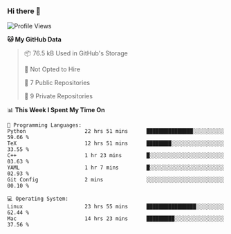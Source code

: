 ### Hi there 👋

<!--
**huayuan4396/huayuan4396** is a ✨ _special_ ✨ repository because its `README.md` (this file) appears on your GitHub profile.

Here are some ideas to get you started:

- 🔭 I’m currently working on ...
- 🌱 I’m currently learning ...
- 👯 I’m looking to collaborate on ...
- 🤔 I’m looking for help with ...
- 💬 Ask me about ...
- 📫 How to reach me: ...
- 😄 Pronouns: ...
- ⚡ Fun fact: ...
-->

<!--START_SECTION:waka-->
![Profile Views](http://img.shields.io/badge/Profile%20Views-18-blue)

**🐱 My GitHub Data** 

> 📦 76.5 kB Used in GitHub's Storage 
 > 
> 🚫 Not Opted to Hire
 > 
> 📜 7 Public Repositories 
 > 
> 🔑 9 Private Repositories 
 > 
📊 **This Week I Spent My Time On** 

```text
💬 Programming Languages: 
Python                   22 hrs 51 mins      ███████████████░░░░░░░░░░   59.66 % 
TeX                      12 hrs 51 mins      ████████░░░░░░░░░░░░░░░░░   33.55 % 
C++                      1 hr 23 mins        █░░░░░░░░░░░░░░░░░░░░░░░░   03.63 % 
YAML                     1 hr 7 mins         █░░░░░░░░░░░░░░░░░░░░░░░░   02.93 % 
Git Config               2 mins              ░░░░░░░░░░░░░░░░░░░░░░░░░   00.10 % 

💻 Operating System: 
Linux                    23 hrs 55 mins      ████████████████░░░░░░░░░   62.44 % 
Mac                      14 hrs 23 mins      █████████░░░░░░░░░░░░░░░░   37.56 % 
```


<!--END_SECTION:waka-->
